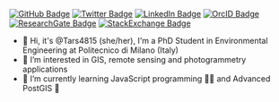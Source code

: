 [![GitHub Badge](https://img.shields.io/badge/GitHub-100000?style=for-the-badge&logo=github&logoColor=white)](https://github.com/Tars4815?tab=followers)
[![Twitter Badge](https://img.shields.io/badge/Twitter-1DA1F2?style=for-the-badge&logo=twitter&logoColor=white)](https://twitter.com/fede_gaspari)
[![LinkedIn Badge](https://img.shields.io/badge/LinkedIn-0077B5?style=for-the-badge&logo=linkedin&logoColor=white)](https://www.linkedin.com/in/federicagaspari)
[![OrcID Badge](https://img.shields.io/badge/orcid-A6CE39?style=for-the-badge&logo=orcid&logoColor=white)](https://orcid.org/my-orcid?orcid=0000-0001-8502-7381)
[![ResearchGate Badge](https://img.shields.io/badge/Research_Gate-00CCBB.svg?&style=for-the-badge&logo=ResearchGate&logoColor=white)](https://www.researchgate.net/profile/Federica-Gaspari)
[![StackExchange Badge](https://img.shields.io/badge/StackExchange-%23ffffff.svg?&style=for-the-badge&logo=StackExchange&logoColor=white)](https://gis.stackexchange.com/users/209099/federica-gaspari)

- 👋 Hi, it's @Tars4815 (she/her), I'm a PhD Student in Environmental Engineering at Politecnico di Milano (Italy)
- 👀 I’m interested in GIS, remote sensing and photogrammetry applications
- 🌱 I’m currently learning JavaScript programming 👩‍💻 and Advanced PostGIS 📒

<!---
[![Fede's GitHub stats](https://github-readme-stats.vercel.app/api?username=Tars4815)](https://github.com/anuraghazra/github-readme-stats) 

[![Top Langs](https://github-readme-stats.vercel.app/api/top-langs/?username=Tars4815)](https://github.com/anuraghazra/github-readme-stats) 
--->

<!---
Tars4815/Tars4815 is a ✨ special ✨ repository because its `README.md` (this file) appears on your GitHub profile.
You can click the Preview link to take a look at your changes.
--->
